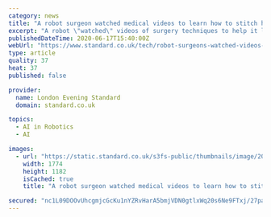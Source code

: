 ```yaml
---
category: news
title: "A robot surgeon watched medical videos to learn how to stitch human wounds"
excerpt: "A robot \"watched\" videos of surgery techniques to help it learn how to stitch up human wounds. In a research project, scientists fed 78 slowed-down films showing medical procedures into an artificial intelligence algorithm,"
publishedDateTime: 2020-06-17T15:40:00Z
webUrl: "https://www.standard.co.uk/tech/robot-surgeons-watched-videos-to-learn-stitches-a4471776.html"
type: article
quality: 37
heat: 37
published: false

provider:
  name: London Evening Standard
  domain: standard.co.uk

topics:
  - AI in Robotics
  - AI

images:
  - url: "https://static.standard.co.uk/s3fs-public/thumbnails/image/2020/03/17/15/nhsbeds170320.jpg"
    width: 1774
    height: 1182
    isCached: true
    title: "A robot surgeon watched medical videos to learn how to stitch human wounds"

secured: "nc1L09DOOvUhcgmjcGcKu1nYZRvHarA5bmjVDN0gtlxWq20s6Ne9FTxj/27paS8scgGznb1cChPj9pHKRekuW1OnPzVdZcvze3gsNgh6Vi3xRUUF62AaQhBxOZPZnqnlwaZqeefPdgyMgbpWvmvw2nh1qPNeMXF7ilnFMPWcgM1n/RykhDMnBiWTcGDC9/DLPdx3j39DBXnMMI0UmOuJ+HyZyY0EroPKlVbapxQWhtKCu+jwz4GNTvgPOrlloG+UFIQpkeHOy/H7udwXOe27e5z+RrPdo92ZpBVOLeeK4Fun9Pt2OGJ3MwteyCMfRwcjq6VmbofBeoDDNhMbbkW9CQ==;7wZJYEbQSajezqut+jT5yw=="
---
```


